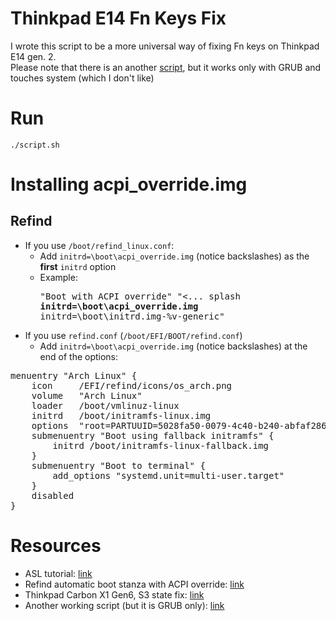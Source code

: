 # Thinkpad E14 Fn Keys Fix  
I wrote this script to be a more universal way of fixing Fn keys on Thinkpad E14 gen. 2.  
Please note that there is an another [script](https://github.com/masksshow/Thinkpad-E14-15-AMD-Gen-2-FIX), but it works only with GRUB and touches system (which I don't like)

# Run  
```./script.sh```  

# Installing acpi_override.img  
## Refind  
- If you use ```/boot/refind_linux.conf```:  
    - Add ```initrd=\boot\acpi_override.img``` (notice backslashes) as the **first** ```initrd``` option  
    - Example: <pre>"Boot with ACPI override" "<... splash <b>initrd=\boot\acpi_override.img</b> initrd=\boot\initrd.img-%v-generic"</pre>
- If you use ```refind.conf``` (```/boot/EFI/BOOT/refind.conf```)   
    - Add ```initrd=\boot\acpi_override.img``` (notice backslashes) at the end of the options:  
<pre>
menuentry "Arch Linux" {
    icon     /EFI/refind/icons/os_arch.png
    volume   "Arch Linux"
    loader   /boot/vmlinuz-linux
    initrd   /boot/initramfs-linux.img
    options  "root=PARTUUID=5028fa50-0079-4c40-b240-abfaf28693ea rw add_efi_memmap <b>initrd=\boot\acpi_override.img</b>"
    submenuentry "Boot using fallback initramfs" {
        initrd /boot/initramfs-linux-fallback.img
    }
    submenuentry "Boot to terminal" {
        add_options "systemd.unit=multi-user.target"
    }
    disabled
}
</pre>


# Resources
- ASL tutorial: [link](https://acpica.org/sites/acpica/files/asl_tutorial_v20190625.pdf)
- Refind automatic boot stanza with ACPI override: [link](https://askubuntu.com/a/1279476)
- Thinkpad Carbon X1 Gen6, S3 state fix: [link](https://delta-xi.net/blog/#056)
- Another working script (but it is GRUB only): [link](https://github.com/masksshow/Thinkpad-E14-15-AMD-Gen-2-FIX)
